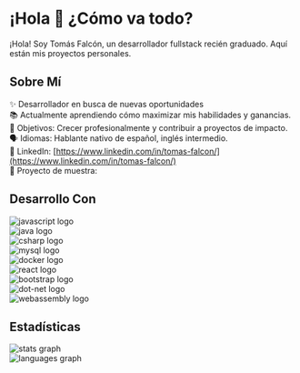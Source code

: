 # ¡Hola 👋 ¿Cómo va todo?

¡Hola! Soy Tomás Falcón, un desarrollador fullstack recién graduado. Aquí están mis proyectos personales.

## Sobre Mí

✨ Desarrollador en busca de nuevas oportunidades  
📚 Actualmente aprendiendo cómo maximizar mis habilidades y ganancias.  
🎯 Objetivos: Crecer profesionalmente y contribuir a proyectos de impacto.  
🗣️ Idiomas: Hablante nativo de español, inglés intermedio.  
🔗 LinkedIn: [https://www.linkedin.com/in/tomas-falcon/](https://www.linkedin.com/in/tomas-falcon/)  
🔗 Proyecto de muestra:

## Desarrollo Con

![javascript logo](https://cdn.jsdelivr.net/gh/devicons/devicon/icons/javascript/javascript-original.svg)  
![java logo](https://cdn.jsdelivr.net/gh/devicons/devicon/icons/java/java-original.svg)  
![csharp logo](https://cdn.jsdelivr.net/gh/devicons/devicon/icons/csharp/csharp-original.svg)  
![mysql logo](https://cdn.simpleicons.org/mysql/4479A1)  
![docker logo](https://cdn.simpleicons.org/docker/2496ED)  
![react logo](https://cdn.simpleicons.org/react/61DAFB)  
![bootstrap logo](https://cdn.simpleicons.org/bootstrap/7952B3)  
![dot-net logo](https://skillicons.dev/icons?i=dotnet)  
![webassembly logo](https://skillicons.dev/icons?i=wasm)

## Estadísticas

![stats graph](https://github-readme-stats.vercel.app/api?username=Tomas-Falcon&hide_title=false&hide_rank=false&show_icons=true&include_all_commits=true&count_private=true&disable_animations=false&theme=dracula&locale=es&hide_border=false&order=1)  
![languages graph](https://github-readme-stats.vercel.app/api/top-langs?username=Tomas-Falcon&locale=es&hide_title=false&layout=compact&card_width=320&langs_count=5&theme=dracula&hide_border=false&order=2)

